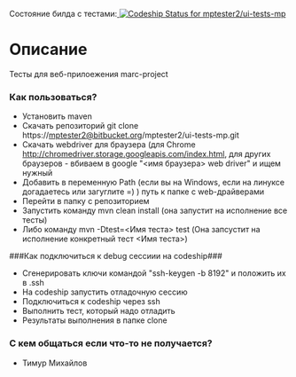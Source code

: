 Состояние билда с тестами:[ ![Codeship Status for mptester2/ui-tests-mp](https://codeship.com/projects/69c00860-796d-0133-2e51-7addd7fed507/status?branch=develop)](https://codeship.com/projects/118715)

# Описание #
 
Тесты для веб-прилоежения marc-project


### Как пользоваться? ###

* Установить maven
* Скачать репозиторий git clone https://mptester2@bitbucket.org/mptester2/ui-tests-mp.git
* Скачать webdriver для браузера (для Chrome http://chromedriver.storage.googleapis.com/index.html, для других браузеров - вбиваем в google "<имя браузера> web driver" и ищем нужный
* Добавить в переменную Path (если вы на Windows, если на линуксе догадаетесь или загуглите =) ) путь к папке с web-драйверами
* Перейти в папку с репозиторием
* Запустить команду mvn clean install (она запустит на исполнение все тесты)
* Либо команду mvn -Dtest=<Имя теста> test (Она запсустит на исполнение конкретный тест <Имя теста>)

###Как подключиться к debug сессиии на codeship###
* Сгенерировать ключи командой "ssh-keygen -b 8192" и положить их в .ssh 
* На codeship запустить отладочную сессию
* Подключиться к codeship через ssh
* Выполнить тест, который надо отладить
* Результаты выполнения в папке clone

### С кем общаться если что-то не получается? ###

* Тимур Михайлов